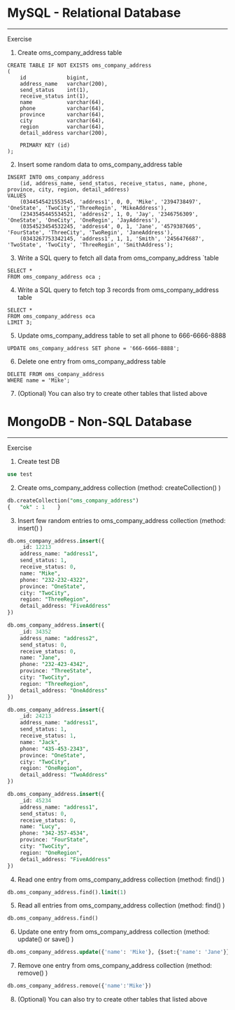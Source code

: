 # MySQL - Relational Database

----------
Exercise

1. Create oms_company_address table

```mysql
CREATE TABLE IF NOT EXISTS oms_company_address
(
    id             bigint,
    address_name   varchar(200),
    send_status    int(1),
    receive_status int(1),
    name           varchar(64),
    phone          varchar(64),
    province       varchar(64),
    city           varchar(64),
    region         varchar(64),
    detail_address varchar(200),

    PRIMARY KEY (id)
);
```
2. Insert some random data to oms_company_address table
```mysql
INSERT INTO oms_company_address 
	(id, address_name, send_status, receive_status, name, phone, province, city, region, detail_address)
VALUES
	(0344545421553545, 'address1', 0, 0, 'Mike', '2394738497', 'OneState', 'TwoCity','ThreeRegin', 'MikeAddress'),
	(2343545445534521, 'address2', 1, 0, 'Jay', '2346756309', 'OneState', 'OneCity', 'OneRegin', 'JayAddress'),
	(0354523454532245, 'address4', 0, 1, 'Jane', '4579387605', 'FourState', 'ThreeCity', 'TwoRegin', 'JaneAddress'),
	(0343267753342145, 'address1', 1, 1, 'Smith', '2456476687', 'TwoState', 'TwoCity', 'ThreeRegin', 'SmithAddress');
```
3. Write a SQL query to fetch all data from oms_company_address  `table
```mysql
SELECT *
FROM oms_company_address oca ;
```
4. Write a SQL query to fetch top 3 records from oms_company_address table
```mysql
SELECT *
FROM oms_company_address oca 
LIMIT 3;
```
5. Update oms_company_address table to set all phone to 666-6666-8888
```mysql
UPDATE oms_company_address SET phone = '666-6666-8888';
```
6. Delete one entry from oms_company_address table
```mysql
DELETE FROM oms_company_address 
WHERE name = 'Mike';
```
7. (Optional) You can also try to create other tables that listed above

# MongoDB - Non-SQL Database

--------
Exercise

1. Create test DB
```sql
use test
```
2. Create oms_company_address collection  (method: createCollection() )
```sql
db.createCollection("oms_company_address") 
{   "ok" : 1    }
```
3. Insert few random entries to oms_company_address collection (method: insert() )
```sql
db.oms_company_address.insert({
    _id: 12213
    address_name: "address1",
    send_status: 1,
    receive_status: 0,
    name: "Mike",
    phone: "232-232-4322",
    province: "OneState",
    city: "TwoCity",
    region: "ThreeRegion",
    detail_address: "FiveAddress"
})

db.oms_company_address.insert({
    _id: 34352
    address_name: "address2",
    send_status: 0,
    receive_status: 0,
    name: "Jane",
    phone: "232-423-4342",
    province: "ThreeState",
    city: "TwoCity",
    region: "ThreeRegion",
    detail_address: "OneAddress"
})

db.oms_company_address.insert({
    _id: 24213
    address_name: "address1",
    send_status: 1,
    receive_status: 1,
    name: "Jack",
    phone: "435-453-2343",
    province: "OneState",
    city: "TwoCity",
    region: "OneRegion",
    detail_address: "TwoAddress"
})

db.oms_company_address.insert({
    _id: 45234
    address_name: "address1",
    send_status: 0,
    receive_status: 0,
    name: "Lucy",
    phone: "342-357-4534",
    province: "FourState",
    city: "TwoCity",
    region: "OneRegion",
    detail_address: "FiveAddress"
})
```
4. Read one entry from oms_company_address collection (method: find() )
```sql
db.oms_company_address.find().limit(1)
```
5. Read all entries from oms_company_address collection (method: find() )
```sql
db.oms_company_address.find()
```
6. Update one entry from oms_company_address collection (method: update() or save() )
```sql
db.oms_company_address.update({'name': 'Mike'}, {$set:{'name': 'Jane'}})
```
7. Remove one entry from oms_company_address collection (method: remove() )
```sql
db.oms_company_address.remove({'name':'Mike'})
```
8. (Optional) You can also try to create other tables that listed above